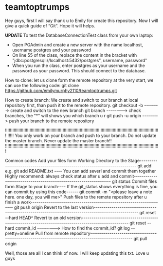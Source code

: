 # teamtoptrumps
Hey guys, first I will say thank u to Emily for create this repository. Now I will give a quick guide of “Git”. Hope it will helps.

**UPDATE** To test the DatabaseConnectionTest class from your own laptop:
  - Open PGAdmin and create a new server with the name localhost, username postgres and your password
  - On line 55 of the class, replace the content in the bracket with "jdbc:postgresql://localhost:5432/postgres", username, password"
  - When you run the class, enter postgres as your username and the password as your password. This should connect to the database.

How to clone: let us clone form the remote repository at the very start, we can use the following code:
  git clone https://github.com/emilymurphy2110/teamtoptrumps.git

How to create branch: We create and switch to our branch at local repository first, than push it to the remote repository.
  git checkout -b <yourname> --------> create and switch to the new branch
  git branch                 --------> check branches, the "*" will shows you which branch u r
  git push -u origin <yourname> --------> push your branch to the remote repository
  
!!!!!!!!!!!!!!!!!!!!!!!!!!!!!!!!!!!!!!!!!!!!!!!!!!!!!!!!!!!!!!!!!!!!!!!!!!!!!!!!!!!!!!!!!!!!!!!!!!!!!!!!!!!!!!!!!!!!!!!!!!!!!! 
!!!!!  You only work on your branch and push to your branch. Do not update the master branch. Never update the master branch!!
!!!!!!!!!!!!!!!!!!!!!!!!!!!!!!!!!!!!!!!!!!!!!!!!!!!!!!!!!!!!!!!!!!!!!!!!!!!!!!!!!!!!!!!!!!!!!!!!!!!!!!!!!!!!!!!!!!!!!!!!!!!!!!

Common codes
Add your files form Working Directory to the Stage----------------------------------------------------------------------------
      git add <yourfile>      e.g. git add README.txt  ---- You can add severl and commit them together
Highly recommend: always check status after u add and commit------------------------------------------------------------------
      git status
Commit files form Stage to your branch---- If the git_status shows everything is fine, you can commit by using this code------
      git commit -m "<please leave a note here. one day, you will me>"
Push files to the remote repository after u finish a work---------------------------------------------------------------------
      git push origin <yourname>
Revert to the last version----------------------------------------------------------------------------------------------------
      git reset --hard HEAD^
Revert to an old version------------------------------------------------------------------------------------------------------
      git reset --hard commit_id ---------> How to find the commit_id?
                                            git log --pretty=oneline
Pull from remote repository---------------------------------------------------------------------------------------------------
      git pull origin <branchname>



Well, those are all I can think of now. I will keep updating this txt. Love u guys 
  
